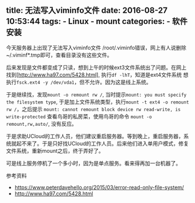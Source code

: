 title: 无法写入viminfo文件
date: 2016-08-27 10:53:44
tags:
    - Linux
    - mount
categories:
    - 软件安装
---
今天服务器上出现了无法写入viminfo文件 /root/.viminfo错误，网上有人说删除~/.viminf*.tmp即可，查看目录没有这些文件。

后来发现是文件都变成了只读，想到上午的时候ext3文件系统出了问题。在网上找到[http://www.ha97.com/5428.html], 执行`df -lhT`，知道是ext4文件系统
想执行`fsck.ext4 -y /dev/vda1`，但不允许。因为这是线上系统。

于是继续找，发现`mount -o remount rw /`, 当时提示`mount: you must specify the filesystem type`, 于是加上文件系统类型，执行`mount -t ext4 -o remount rw /`，之后提示
`mount: cannot remount block device rw read-write, is write-protected`
查看鸟哥的私房菜，使用鸟哥的命令
`mount -o remount,rw,auto/`, 没有反应。

于是求助UCloud的工作人员，他们建议重启服务器。等到晚上，重启服务器，系统就起不来了。于是只好找UCloud的工作人员。后来他们进入单用户模式，修复文件系统，重新mount之后，终于弄好了。

可是线上服务停机了一个多小时，因为是单点服务。看来得再加一台机器了。


参考资料
* https://www.peterdavehello.org/2015/03/error-read-only-file-system/
* http://www.ha97.com/5428.html
